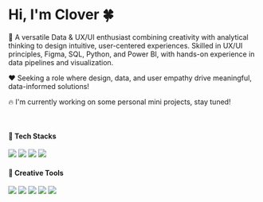 # Hi, I'm Clover 🍀

🌟 A versatile Data & UX/UI enthusiast combining creativity with analytical thinking to design intuitive, user-centered experiences. Skilled in UX/UI principles, Figma, SQL, Python, and Power BI, with hands-on experience in data pipelines and visualization.

❤️ Seeking a role where design, data, and user empathy drive meaningful, data-informed solutions!

🔥 I'm currently working on some personal mini projects, stay tuned!

<br/>

#### 📡 Tech Stacks
<img src="https://img.shields.io/badge/Python-FFE873?style=for-the-badge&logo=python&logoColor=black"> <img src="https://img.shields.io/badge/PostgreSQL-0064a5?style=for-the-badge"> <img src="https://img.shields.io/badge/PowerBI-FFA500?style=for-the-badge&logo=Power%20BI&logoColor=white"/> <img src="https://img.shields.io/badge/microsoft%20azure-3CCBF4?style=for-the-badge&logo=microsoft-azure&logoColor=white">

#### 🎨 Creative Tools
<img src="https://img.shields.io/badge/Figma-F24E1E?style=for-the-badge&logo=figma&logoColor=white"> <img src="https://img.shields.io/badge/Framer-E63946?style=for-the-badge&logo=framer&logoColor=white"> <img src="https://img.shields.io/badge/Adobe%20Illustrator-FF9A00?style=for-the-badge&logo=adobe%20illustrator&logoColor=white"/> <img src="https://img.shields.io/badge/Adobe%20Photoshop-31A8FF?style=for-the-badge&logo=Adobe%20Photoshop&logoColor=black"> <img src="https://img.shields.io/badge/Adobe%20XD-eb69e4?style=for-the-badge&logo=Adobe%20XD&logoColor=#FF61F6"> 



<!--
**CloverChew/CloverChew** is a ✨ _special_ ✨ repository because its `README.md` (this file) appears on your GitHub profile.

Here are some ideas to get you started:

- 🔭 I’m currently working on ...
- 🌱 I’m currently learning ...
- 👯 I’m looking to collaborate on ...
- 🤔 I’m looking for help with ...
- 💬 Ask me about ...
- 📫 How to reach me: ...
- 😄 Pronouns: ...
- ⚡ Fun fact: ...
-->
